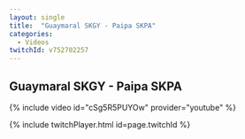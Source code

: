 ```yaml
---
layout: single
title:  "Guaymaral SKGY - Paipa SKPA"
categories:
  - Videos
twitchId: v752702257
---
```


## Guaymaral SKGY - Paipa SKPA

{% include video id="cSg5R5PUYOw" provider="youtube" %}

{% include twitchPlayer.html id=page.twitchId %}

